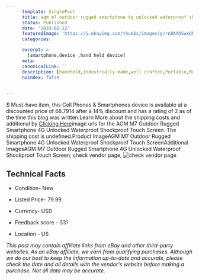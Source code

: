 ```yaml
---
      template: SinglePost
      title: agm m7 outdoor rugged smartphone 4g unlocked waterproof shockproof touch screen
      status: Published
      date: '2023-02-12'
      featuredImage: 'https://i.ebayimg.com/thumbs/images/g/rn0AAOSwxQRhh08w/s-l225.jpg'
      categories: 

      excerpt: >-
        [smartphone,device ,hand held device]
      meta:
      canonicalLink: ''
      description: [handheld,industrially made,well crafted,Portable,Mobile,Compact,Convenient,Lightweight,Maneuverable,Man-portable,Miniature,Carriable,Hand-held,Light,Holdable,Transportable,Mobile device,Pocket-sized,On-the-go,Wireless,Cordless,Compact size,Convenient size, smartphone,device ,hand held device]
      noindex: false

        
---
```

$
    Must-have item, this Cell Phones & Smartphones device is available at a discounted price of 68.7914 after a 14% discount and has a rating of 2 as of the time this blog was written.Learn More about the shipping costs and additional by [Clicking Here](https://www.ebay.com/itm/313609882282?hash=item49049b0aaa%3Ag%3Arn0AAOSwxQRhh08w&mkevt=1&mkcid=1&mkrid=711-53200-19255-0&campid=%253CePNCampaignId%253E&customid=%253CreferenceId%253E&toolid=10049)image urls for the AGM M7 Outdoor Rugged Smartphone 4G Unlocked Waterproof Shockproof Touch Screen. The shipping cost is undefined.Product ImageAGM M7 Outdoor Rugged Smartphone 4G Unlocked Waterproof Shockproof Touch ScreenAdditional ImagesAGM M7 Outdoor Rugged Smartphone 4G Unlocked Waterproof Shockproof Touch Screen, check vendor page, ![check vendor page](https://origin-galleryplus.ebayimg.com/ws/web/313609882282_2_0_1/225x225.jpg,https://origin-galleryplus.ebayimg.com/ws/web/313609882282_3_0_1/225x225.jpg,https://origin-galleryplus.ebayimg.com/ws/web/313609882282_4_0_1/225x225.jpg,https://origin-galleryplus.ebayimg.com/ws/web/313609882282_5_0_1/225x225.jpg,https://origin-galleryplus.ebayimg.com/ws/web/313609882282_6_0_1/225x225.jpg,https://origin-galleryplus.ebayimg.com/ws/web/313609882282_7_0_1/225x225.jpg,https://origin-galleryplus.ebayimg.com/ws/web/313609882282_8_0_1/225x225.jpg,https://origin-galleryplus.ebayimg.com/ws/web/313609882282_9_0_1/225x225.jpg,https://origin-galleryplus.ebayimg.com/ws/web/313609882282_10_0_1/225x225.jpg,https://origin-galleryplus.ebayimg.com/ws/web/313609882282_11_0_1/225x225.jpg)
    
    

 ## Technical Facts 



     
      

 - Condition- New 


      

 - Listed Price- 79.99 


      

 - Currency- USD 


      

 - Feedback score - 331 


      

 - Location - US 


      
      

 *_This post may contain affiliate links from eBay and other third-party websites. As an eBay affiliate, we earn from qualifying purchases. Although we do our best to keep the information up-to-date and accurate, please check the date and all details with the vendor's website before making a purchase. Not all data may be accurate._*



    
    
    
    
    